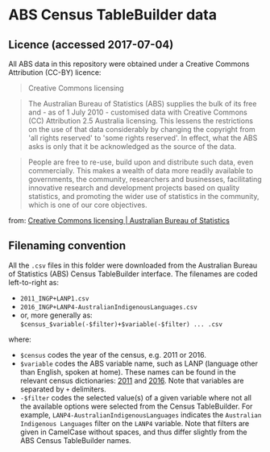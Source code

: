 # ABS Census TableBuilder data

## Licence (accessed 2017-07-04)

All ABS data in this repository were obtained under a Creative Commons Attribution (CC-BY) licence:

> Creative Commons licensing

> The Australian Bureau of Statistics (ABS) supplies the bulk of its free and - as of 1 July 2010 - customised data with Creative Commons (CC) Attribution 2.5 Australia licensing. This lessens the restrictions on the use of that data considerably by changing the copyright from 'all rights reserved' to 'some rights reserved'. In effect, what the ABS asks is only that it be acknowledged as the source of the data.

> People are free to re-use, build upon and distribute such data, even commercially. This makes a wealth of data more readily available to governments, the community, researchers and businesses, facilitating innovative research and development projects based on quality statistics, and promoting the wider use of statistics in the community, which is one of our core objectives.

from: [Creative Commons licensing | Australian Bureau of Statistics](http://www.abs.gov.au/websitedbs/D3310114.nsf/4a256353001af3ed4b2562bb00121564/8b2bdbc1d45a10b1ca25751d000d9b03)

## Filenaming convention

All the `.csv` files in this folder were downloaded from the Australian Bureau of Statistics (ABS) Census TableBuilder interface. The filenames are coded left-to-right as:

- `2011_INGP+LANP1.csv`
- `2016_INGP+LANP4-AustralianIndigenousLanguages.csv`
- or, more generally as:
    `$census_$variable(-$filter)+$variable(-$filter) ... .csv`

where:

- `$census` codes the year of the census, e.g. 2011 or 2016.
- `$variable` codes the ABS variable name, such as LANP (language other than English, spoken at home). These names can be found in the relevant census dictionaries: [2011](http://www.abs.gov.au/ausstats/abs@.nsf/Previousproducts/2901.0Main%20Features702011?opendocument&tabname=Summary&prodno=2901.0&issue=2011&num=&view=) and [2016](http://www.abs.gov.au/ausstats/abs@.nsf/Latestproducts/2901.0Main%20Features702016?opendocument&tabname=Summary&prodno=2901.0&issue=2016&num=&view=). Note that variables are separated by `+` delimiters.
- `-$filter` codes the selected value(s) of a given variable where not all the available options were selected from the Census TableBuilder. For example, `LANP4-AustralianIndigenousLanguages` indicates the `Australian Indigenous Languages` filter on the `LANP4` variable. Note that filters are given in CamelCase without spaces, and thus differ slightly from the ABS Census TableBuilder names.

